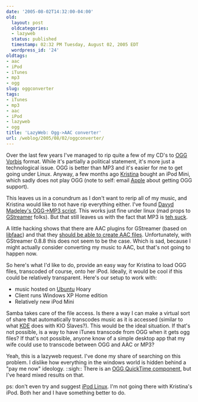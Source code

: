 ```yaml
---
date: '2005-08-02T14:32:00-04:00'
old:
  layout: post
  oldcategories:
  - lazyweb
  status: published
  timestamp: 02:32 PM Tuesday, August 02, 2005 EDT
  wordpress_id: '24'
oldtags:
- aac
- iPod
- iTunes
- mp3
- ogg
slug: oggconverter
tags:
- iTunes
- mp3
- aac
- iPod
- lazyweb
- ogg
title: 'LazyWeb: Ogg->AAC converter'
url: /weblog/2005/08/02/oggconverter/
---
```


Over the last few years I've managed to rip quite a few of my CD's to [OGG Vorbis](http://www.vorbis.com/) format.  While it's partially a political statement, it's more just a technological issue. OGG is better than MP3 and it's easier for me to get going under Linux. Anyway, a few months ago [Kristina](http://kristina.wagstrom.net/) bought an iPod Mini, which sadly does not play OGG (note to self: email [Apple](http://www.apple.com/) about getting OGG support).

This leaves us in a conundrum as I don't want to rerip all of my music, and Kristina would like to not have rip everything either.  I've found [Davyd Madeley's OGG->MP3 script](http://www.livejournal.com/users/davyd/135047.html).  This works just fine under linux (mad props to [GStreamer](http://gstreamer.freedesktop.org/) folks).  But that still leaves us with the fact that MP3 is [teh suck](http://www.urbandictionary.com/define.php?term=teh+suck).

A little hacking shows that there are AAC plugins for GStreamer (based on [libfaac](http://www.audiocoding.com/)) and that they [should be able to create AAC files](http://gstreamer.freedesktop.org/releases/gst-plugins/0.8.8.html).  Unfortunately, with GStreamer 0.8.8 this does not seem to be the case.  Which is sad, because I might actually consider converting my music to AAC, but that's not going to happen now.

So here's what I'd like to do, provide an easy way for Kristina to load OGG files, transcoded of course, onto her iPod.  Ideally, it would be cool if this could be relatively transparent.  Here's our setup to work with:

  * music hosted on [Ubuntu](http://www.ubuntulinux.com/) Hoary
  * Client runs Windows XP Home edition
  * Relatively new iPod Mini

Samba takes care of the file access.  Is there a way I can make a virtual sort of share that automatically transcodes music as it is accessed (similar to what [KDE](http://www.kde.org/) does with KIO Slaves?).  This would be the ideal situation.  If that's not possible, is a way to have iTunes transcode from OGG when it gets ogg files?  If that's not possible, anyone know of a simple desktop app that my wife could use to transcode between OGG and AAC or MP3?

Yeah, this is a lazyweb request.  I've done my share of searching on this problem.  I dislike how everything in the windows world is hidden behind a "pay me now" ideology.  ::sigh::  There is an [OGG QuickTime component](http://qtcomponents.sourceforge.net/), but I've heard mixed results on that.

ps: don't even try and suggest [iPod Linux](http://www.ipodlinux.org/Main_Page).  I'm not going there with Kristina's iPod.  Both her and I have something better to do.